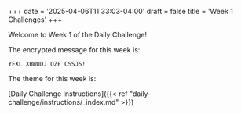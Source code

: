 +++
date = '2025-04-06T11:33:03-04:00'
draft = false
title = 'Week 1 Challenges'
+++

Welcome to Week 1 of the Daily Challenge!

The encrypted message for this week is:

`YFXL XBWUDJ OZF CSSJS!`

The theme for this week is:

[Daily Challenge Instructions]({{< ref "daily-challenge/instructions/_index.md" >}})
